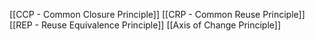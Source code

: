 [[CCP - Common Closure Principle]]
[[CRP - Common Reuse Principle]]
[[REP - Reuse Equivalence Principle]]
[[Axis of Change Principle]]